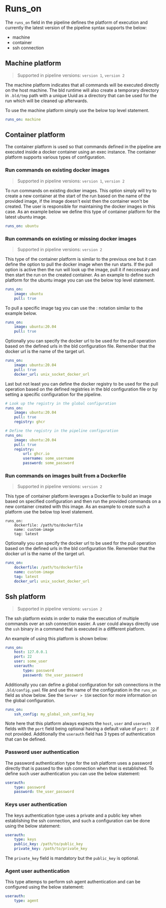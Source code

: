 # Runs_on
The `runs_on` field in the pipeline defines the platform of execution and currently the latest version of the pipeline syntax supports the below:

- machine
- container
- ssh connection

## Machine platform

> Supported in pipeline versions: `version 1`, `version 2`

The machine platform indicates that all commands will be executed directly on the host machine. The bld runtime will also create a temporary directory in `.bld/tmp` path with a unique Uuid as a directory that can be used for the run which will be cleaned up afterwards.

To use the machine platform simply use the below top level statement.

```yaml
runs_on: machine
```

## Container platform

The container platform is used so that commands defined in the pipeline are executed inside a docker container using an exec instance. The container platform supports various types of configuration.

### Run commands on existing docker images

> Supported in pipeline versions: `version 1`, `version 2`

To run commands on existing docker images. This option simply will try to create a new container at the start of the run based on the name of the provided image, if the image doesn't exist then the container won't be created. The user is responsible for maintaining the docker images in this case. As an example below we define this type of container platform for the latest ubuntu image.

```yaml
runs_on: ubuntu
```

### Run commands on existing or missing docker images

> Supported in pipeline versions: `version 2`

This type of the container platform is similar to the previous one but it can define the option to pull the docker image when the run starts. If the pull option is active then the run will look up the image, pull it if neccessary and then start the run on the created container. As an example to define such platform for the ubuntu image you can use the below top level statement.

```yaml
runs_on:
    image: ubuntu
    pull: true
```

To pull a specific image tag you can use the : notation similar to the example below.

```yaml
runs_on:
    image: ubuntu:20.04
    pull: true
```

Optionally you can specify the docker url to be used for the pull operation based on the defined urls in the bld configuration file. Remember that the docker url is the name of the target url.

```yaml
runs_on:
    image: ubuntu:20.04
    pull: true
    docker_url: unix_socket_docker_url
```

Last but not least you can define the docker registry to be used for the pull operation based on the defined registries in the bld configuration file or by setting a specific configuration for the pipeline.

```yaml
# Look up the registry in the global configuration
runs_on:
    image: ubuntu:20.04
    pull: true
    registry: ghcr

# Define the registry in the pipeline configuration
runs_on:
    image: ubuntu:20.04
    pull: true
    registry:
        url: ghcr.io
        username: some_username
        password: some_password
```

### Run commands on images built from a Dockerfile

> Supported in pipeline versions: `version 2`

This type of container platform leverages a Dockerfile to build an image based on specified configuration and then run the provided commands on a new container created with this image. As an example to create such a platform use the below top level statement.

```
runs_on:
    dockerfile: /path/to/dockerfile
    name: custom-image
    tag: latest
```

Optionally you can specify the docker url to be used for the pull operation based on the defined urls in the bld configuration file. Remember that the docker url is the name of the target url.

```yaml
runs_on:
    dockerfile: /path/to/dockerfile
    name: custom-image
    tag: latest
    docker_url: unix_socket_docker_url
```

## Ssh platform

> Supported in pipeline versions: `version 2`

The ssh platform exists in order to make the execution of multiple commands over an ssh connection easier. A user could always directly use the `ssh` binary in a command that is executed in a diffferent platform.

An example of using this platform is shown below:
```yaml
runs_on:
    host: 127.0.0.1
    port: 22
    user: some_user
    userauth:
        type: password
        password: the_user_password

```

Additionally you can define a global configuration for ssh connections in the `.bld/config.yaml` file and use the name of the configuration in the `runs_on` field as show below. See the `Server > SSH` section for more information on the global configuration.
```yaml
runs_on:
    ssh_config: my_global_ssh_config_key
```

Note here that this platform always expects the `host`, `user` and `userauth` fields with the `port` field being optional having a default value of `port: 22` if not provided. Additionally the `userauth` field has 3 types of authentication that can be defined.

### Password user authentication

The password authentication type for the ssh platform uses a password directly that is passed to the ssh connection when that is established. To define such user authentication you can use the below statement:

```yaml
userauth:
    type: password
    password: the_user_password
```

### Keys user authentication

The keys authentication type uses a private and a public key when establishing the ssh connection, and such a configuration can be done using the below statement:

```yaml
userauth:
    type: keys
    public_key: /path/to/public_key
    private_key: /path/to/private_key
```

The `private_key` field is mandatory but the `public_key` is optional.

### Agent user authentication

This type attemps to perform ssh agent authentication and can be configured using the below statement:

```yaml
userauth:
    type: agent
```
